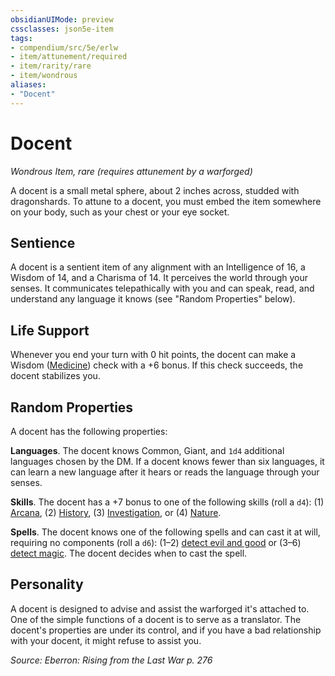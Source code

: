 ```yaml
---
obsidianUIMode: preview
cssclasses: json5e-item
tags:
- compendium/src/5e/erlw
- item/attunement/required
- item/rarity/rare
- item/wondrous
aliases: 
- "Docent"
---
```

# Docent
*Wondrous Item, rare (requires attunement by a warforged)*  


A docent is a small metal sphere, about 2 inches across, studded with dragonshards. To attune to a docent, you must embed the item somewhere on your body, such as your chest or your eye socket.

## Sentience

A docent is a sentient item of any alignment with an Intelligence of 16, a Wisdom of 14, and a Charisma of 14. It perceives the world through your senses. It communicates telepathically with you and can speak, read, and understand any language it knows (see "Random Properties" below).

## Life Support

Whenever you end your turn with 0 hit points, the docent can make a Wisdom ([Medicine](/Systems/5e/rules/skills.md#Medicine)) check with a +6 bonus. If this check succeeds, the docent stabilizes you.

## Random Properties

A docent has the following properties:

**Languages**. The docent knows Common, Giant, and `1d4` additional languages chosen by the DM. If a docent knows fewer than six languages, it can learn a new language after it hears or reads the language through your senses.

**Skills**. The docent has a +7 bonus to one of the following skills (roll a `d4`): (1) [Arcana](/Systems/5e/rules/skills.md#Arcana), (2) [History](/Systems/5e/rules/skills.md#History), (3) [Investigation](/Systems/5e/rules/skills.md#Investigation), or (4) [Nature](/Systems/5e/rules/skills.md#Nature).

**Spells**. The docent knows one of the following spells and can cast it at will, requiring no components (roll a `d6`): (1–2) [detect evil and good](/Systems/5e/spells/detect-evil-and-good.md) or (3–6) [detect magic](/Systems/5e/spells/detect-magic.md). The docent decides when to cast the spell.

## Personality

A docent is designed to advise and assist the warforged it's attached to. One of the simple functions of a docent is to serve as a translator. The docent's properties are under its control, and if you have a bad relationship with your docent, it might refuse to assist you.

*Source: Eberron: Rising from the Last War p. 276*